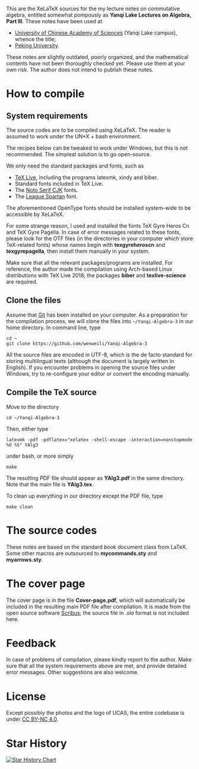 This are the XeLaTeX sources for the my lecture notes on commutative algebra, entitled somewhat pompously as **Yanqi Lake Lectures on Algebra, Part III**. These notes have been used at
* [University of Chinese Academy of Sciences](http://www.ucas.ac.cn) (Yanqi Lake campus), whence the title;
* [Peking University](http://www.pku.edu.cn).

These notes are slightly outdated, poorly organized, and the mathematical contents have not been thoroughly checked yet. Please use them at your own risk. The author does not intend to publish these notes.

# How to compile

## System requirements
The source codes are to be compiled using XeLaTeX. The reader is assumed to work under the UN*X + bash environment.

The recipes below can be tweaked to work under Windows, but this is not recommended. The simplest solution is to go open-source.

We only need the standard packages and fonts, such as
- [TeX Live](https://tug.org/texlive), including the programs latexmk, xindy and biber.
- Standard fonts included in TeX Live.
- The [Noto Serif CJK](https://github.com/googlei18n/noto-cjk) fonts.
- The [League Spartan](https://www.theleagueofmoveabletype.com/league-spartan) font.

The aforementioned OpenType fonts should be installed system-wide to be accessible by XeLaTeX.

For some strange reason, I used and installed the fonts TeX Gyre Heros Cn and TeX Gyre Pagella. In case of error messages related to these fonts, please look for the OTF files (in the directories in your computer which store TeX-related fonts) whose names begin with **texgyreheroscn** and **texgyrepagella**, then install them manually in your system.

Make sure that all the relevant packages/programs are installed. For reference, the author made the compilation using Arch-based Linux distributions with TeX Live 2018; the packages **biber** and **texlive-science** are required.

## Clone the files
Assume that [Git](https://git-scm.com/) has been installed on your computer. As a preparation for the compilation process, we will clone the files into `~/Yanqi-Algebra-3` in our home directory. In command line, type
```
cd ~
git clone https://github.com/wenweili/Yanqi-Algebra-3
```

All the source files are encoded in UTF-8, which is the de facto standard for storing multilingual texts (although the document is largely written in English). If you encounter problems in opening the source files under Windows, try to re-configure your editor or convert the encoding manually.

## Compile the TeX source

Move to the directory
```
cd ~/Yanqi-Algebra-3
```
Then, either type
```
latexmk -pdf -pdflatex="xelatex -shell-escape -interaction=nonstopmode %O %S" YAlg3
```
under bash, or more simply
```
make
```

The resulting PDF file should appear as **YAlg3.pdf** in the same directory. Note that the main file is **YAlg3.tex**.

To clean up everything in our directory except the PDF file, type
```
make clean
```

# The source codes
These notes are based on the standard *book* document class from LaTeX. Some other macros are outsourced to **mycommands.sty** and **myarrows.sty**.

# The cover page
The cover page is in the file **Cover-page.pdf**, which will automatically be included in the resulting main PDF file after compilation. It is made from the open source software [Scribus](https://www.scribus.net/); the source file in *.sla* format is not included here.

# Feedback
In case of problems of compilation, please kindly report to the author. Make sure that all the system requirements above are met, and provide detailed error messages. Other suggestions are also welcome.

# License
Except possibly the photos and the logo of UCAS, the entire codebase is under [CC BY-NC 4.0](https://creativecommons.org/licenses/by-nc/4.0/).

# Star History

[![Star History Chart](https://api.star-history.com/svg?repos=wenweili/Yanqi-Algebra-3&type=Date)](https://star-history.com/#wenweili/Yanqi-Algebra-3&Date)
